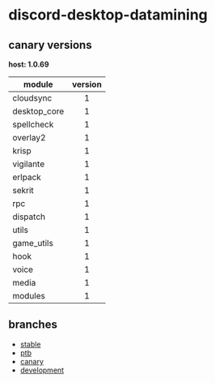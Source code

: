 # discord-desktop-datamining

## canary versions

**host: 1.0.69**

| module | version |
| ------ | :-----: |
| cloudsync | 1 |
| desktop_core | 1 |
| spellcheck | 1 |
| overlay2 | 1 |
| krisp | 1 |
| vigilante | 1 |
| erlpack | 1 |
| sekrit | 1 |
| rpc | 1 |
| dispatch | 1 |
| utils | 1 |
| game_utils | 1 |
| hook | 1 |
| voice | 1 |
| media | 1 |
| modules | 1 |

## branches

- [stable](https://github.com/OpenAsar/discord-desktop-datamining/tree/stable)
- [ptb](https://github.com/OpenAsar/discord-desktop-datamining/tree/ptb)
- [canary](https://github.com/OpenAsar/discord-desktop-datamining/tree/canary)
- [development](https://github.com/OpenAsar/discord-desktop-datamining/tree/development)